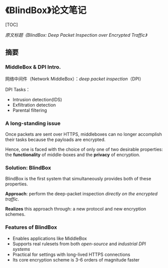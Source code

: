 # 《BlindBox》论文笔记

[TOC]

*原文标题《BlindBox: Deep Packet Inspection over Encrypted Traffic》*

## 摘要

### MiddleBox & DPI Intro.

网络中间件（Network MiddleBox）：*deep packet inspection*（DPI）

DPI Tasks：

- Intrusion detection(IDS)
- Exfiltration detection
- Parental filtering



### A long-standing issue

Once packets are sent over HTTPS, middleboxes can no longer accomplish their tasks because the payloads are encrypted.

 Hence, one is faced with the choice of only one of two desirable properties: the **functionality** of middle-boxes and the **privacy** of encryption.



### Solution: BlindBox

BlindBox is the first system that simultaneously provides both of these properties.

**Approach**:  perform the deep-packet inspection *directly on the encrypted traffic*.

**Realizes** this approach through: a new protocol and new encryption schemes.



### Features of BlindBox

- Enables applications like MiddleBox
- Supports real rulesets from both *open-source* and *industrial DPI systems*
- Practical for settings with long-lived HTTPS connections
- Its core encryption scheme is 3-6 orders of magnitude faster



